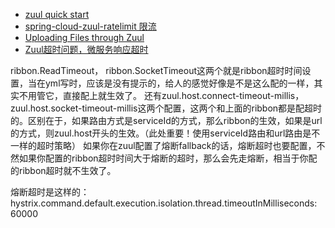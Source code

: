 - [zuul quick start](https://spring.io/guides/gs/routing-and-filtering/)
- [spring-cloud-zuul-ratelimit 限流](https://github.com/marcosbarbero/spring-cloud-zuul-ratelimit)
- [Uploading Files through Zuul](http://cloud.spring.io/spring-cloud-static/spring-cloud.html#_uploading_files_through_zuul)
- [Zuul超时问题，微服务响应超时](https://blog.csdn.net/tianyaleixiaowu/article/details/78772269)

ribbon.ReadTimeout， ribbon.SocketTimeout这两个就是ribbon超时时间设置，当在yml写时，应该是没有提示的，给人的感觉好像是不是这么配的一样，其实不用管它，直接配上就生效了。
还有zuul.host.connect-timeout-millis， zuul.host.socket-timeout-millis这两个配置，这两个和上面的ribbon都是配超时的。区别在于，如果路由方式是serviceId的方式，那么ribbon的生效，如果是url的方式，则zuul.host开头的生效。（此处重要！使用serviceId路由和url路由是不一样的超时策略）
如果你在zuul配置了熔断fallback的话，熔断超时也要配置，不然如果你配置的ribbon超时时间大于熔断的超时，那么会先走熔断，相当于你配的ribbon超时就不生效了。

熔断超时是这样的：
hystrix.command.default.execution.isolation.thread.timeoutInMilliseconds: 60000
